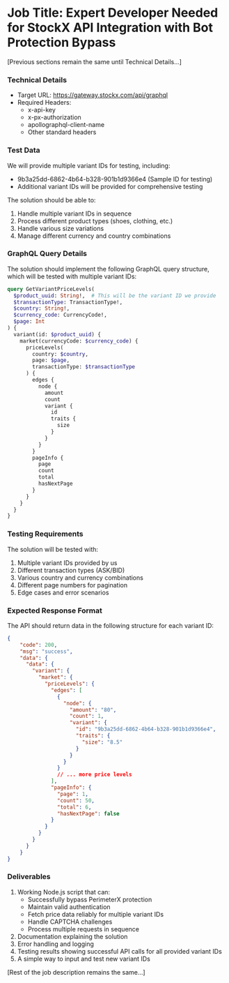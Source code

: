 # Job Title: Expert Developer Needed for StockX API Integration with Bot Protection Bypass

[Previous sections remain the same until Technical Details...]

### Technical Details
- Target URL: https://gateway.stockx.com/api/graphql
- Required Headers:
  - x-api-key
  - x-px-authorization
  - apollographql-client-name
  - Other standard headers

### Test Data
We will provide multiple variant IDs for testing, including:
- 9b3a25dd-6862-4b64-b328-901b1d9366e4 (Sample ID for testing)
- Additional variant IDs will be provided for comprehensive testing

The solution should be able to:
1. Handle multiple variant IDs in sequence
2. Process different product types (shoes, clothing, etc.)
3. Handle various size variations
4. Manage different currency and country combinations

### GraphQL Query Details
The solution should implement the following GraphQL query structure, which will be tested with multiple variant IDs:

```graphql
query GetVariantPriceLevels(
  $product_uuid: String!,  # This will be the variant ID we provide
  $transactionType: TransactionType!,
  $country: String!,
  $currency_code: CurrencyCode!,
  $page: Int
) {
  variant(id: $product_uuid) {
    market(currencyCode: $currency_code) {
      priceLevels(
        country: $country,
        page: $page,
        transactionType: $transactionType
      ) {
        edges {
          node {
            amount
            count
            variant {
              id
              traits {
                size
              }
            }
          }
        }
        pageInfo {
          page
          count
          total
          hasNextPage
        }
      }
    }
  }
}
```

### Testing Requirements
The solution will be tested with:
1. Multiple variant IDs provided by us
2. Different transaction types (ASK/BID)
3. Various country and currency combinations
4. Different page numbers for pagination
5. Edge cases and error scenarios

### Expected Response Format
The API should return data in the following structure for each variant ID:
```json
{
    "code": 200,
    "msg": "success",
    "data": {
      "data": {
        "variant": {
          "market": {
            "priceLevels": {
              "edges": [
                {
                  "node": {
                    "amount": "80",
                    "count": 1,
                    "variant": {
                      "id": "9b3a25dd-6862-4b64-b328-901b1d9366e4",
                      "traits": {
                        "size": "8.5"
                      }
                    }
                  }
                }
                // ... more price levels
              ],
              "pageInfo": {
                "page": 1,
                "count": 50,
                "total": 6,
                "hasNextPage": false
              }
            }
          }
        }
      }
    }
}
```

### Deliverables
1. Working Node.js script that can:
   - Successfully bypass PerimeterX protection
   - Maintain valid authentication
   - Fetch price data reliably for multiple variant IDs
   - Handle CAPTCHA challenges
   - Process multiple requests in sequence
2. Documentation explaining the solution
3. Error handling and logging
4. Testing results showing successful API calls for all provided variant IDs
5. A simple way to input and test new variant IDs

[Rest of the job description remains the same...]